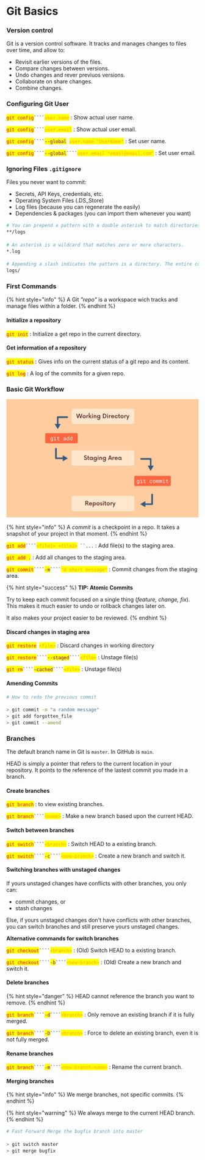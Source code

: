 # Git Basics

### Version control

Git is a version control software. It tracks and manages changes to files over time, and allow to:&#x20;

* Revisit earlier versions of the files.
* Compare changes between versions.
* Undo changes and rever previuos versions.
* Collaborate on share changes.
* Combine changes.

### Configuring Git User

<mark style="color:red;">`git config`</mark>` ```` `<mark style="color:orange;">`user.name`</mark> : Show actual user name.

<mark style="color:red;">`git config`</mark>` ```` `<mark style="color:orange;">`user.email`</mark> : Show actual user email.

<mark style="color:red;">`git config`</mark>` ```` `<mark style="color:purple;">`--global`</mark>` `<mark style="color:orange;">`user.name "UserName"`</mark> : Set user name.

<mark style="color:red;">`git config`</mark>` ```` `<mark style="color:purple;">`--global`</mark>` ```` `<mark style="color:orange;">`user.email "email@email.com"`</mark> : Set user email.

### Ignoring Files `.gitignore`

Files you never want to commit:

* Secrets, API Keys, credentials, etc.
* Operating System Files (.DS\_Store)
* Log files (because you can regenerate the easily)
* Dependencies & packages (you can import them whenever you want)

```bash
# You can prepend a pattern with a double asterisk to match directories anywhere in the repository.
**/logs

# An asterisk is a wildcard that matches zero or more characters.
*.log

# Appending a slash indicates the pattern is a directory. The entire contents of any directory in the repository matching that name – including all of its files and subdirectories – will be ignored
logs/
```

### First Commands

{% hint style="info" %}
A Git _"repo"_ is a workspace wich tracks and manage files within a folder.
{% endhint %}

#### Initialize a repository

<mark style="color:red;">`git init`</mark> : Initialize a get repo in the current directory.

#### Get information of a repository

<mark style="color:red;">`git status`</mark> : Gives info on the current status of a git repo and its content.

<mark style="color:red;">`git log`</mark> : A log of the commits for a given repo.

### Basic Git Workflow

![](../.gitbook/assets/basic-git-workflow.JPG)

{% hint style="info" %}
A _commit_ is a checkpoint in a repo. It takes a snapshot of your project in that moment.
{% endhint %}

<mark style="color:red;">`git add`</mark>` ```` `<mark style="color:orange;">`<file1> <file2>`</mark>` ``...` : Add file(s) to the staging area.

<mark style="color:red;">`git add .`</mark> : Add all changes to the staging area.

<mark style="color:red;">`git commit`</mark>` ```` `<mark style="color:purple;">`-m`</mark>` ```` `<mark style="color:orange;">`"A short message"`</mark> : Commit changes from the staging area.

{% hint style="success" %}
**TIP: Atomic Commits**

Try to keep each commit focused on a single thing (_feature, change, fix_). This makes it much easier to undo or rollback changes later on.

It also makes your project easier to be reviewed.
{% endhint %}

#### Discard changes in staging area

<mark style="color:red;">`git restore`</mark>` `<mark style="color:orange;">`<file>`</mark> : Discard changes in working directory

<mark style="color:red;">`git restore`</mark>` ```` `<mark style="color:purple;">`--staged`</mark>` ```` `<mark style="color:orange;">`<file>`</mark> : Unstage file(s)

<mark style="color:red;">`git rm`</mark>` ```` `<mark style="color:purple;">`-cached`</mark>` ```` `<mark style="color:orange;">`<file>`</mark> : Unstage file(s)

#### Amending Commits

```bash
# How to redo the previous commit

> git commit -m "a random message"
> git add forgotten_file
> git commit --amend
```

### Branches

The default branch name in Git is `master`. In GitHub is `main`.

HEAD is simply a pointer that refers to the current location in your repository. It points to the reference of the lastest commit you made in a branch.

#### Create branches

<mark style="color:red;">`git branch`</mark> : to view existing branches.

<mark style="color:red;">`git branch`</mark>` ```` `<mark style="color:orange;">`<name>`</mark> : Make a new branch based upon the current HEAD.

#### Switch between branches

<mark style="color:red;">`git switch`</mark>` ```` `<mark style="color:orange;">`<branch>`</mark> : Switch HEAD to a existing branch.

<mark style="color:red;">`git switch`</mark>` ```` `<mark style="color:purple;">`-c`</mark>` ```` `<mark style="color:orange;">`<new-branch>`</mark> : Create a new branch and switch it.

#### Switching branches with unstaged changes

If yours unstaged changes have conflicts with other branches, you only can:

* commit changes, or
* stash changes

Else, if yours unstaged changes don't have conflicts with other branches, you can switch branches and still preserve yours unstaged changes.

**Alternative commands for switch branches**

<mark style="color:red;">`git checkout`</mark>` ```` `<mark style="color:orange;">`<branch>`</mark> : (Old) Switch HEAD to a existing branch.

<mark style="color:red;">`git checkout`</mark>` ```` `<mark style="color:purple;">`-b`</mark>` ```` `<mark style="color:orange;">`<new-branch>`</mark> : (Old) Create a new branch and switch it.

#### Delete branches

{% hint style="danger" %}
HEAD cannot reference the branch you want to remove.
{% endhint %}

<mark style="color:red;">`git branch`</mark>` ```` `<mark style="color:purple;">`-d`</mark>` ```` `<mark style="color:orange;">`<branch>`</mark> : Only remove an existing branch if it is fully merged.

<mark style="color:red;">`git branch`</mark>` ```` `<mark style="color:purple;">`-D`</mark>` ```` `<mark style="color:orange;">`<branch>`</mark> : Force to delete an existing branch, even it is not fully merged.

#### Rename branches

<mark style="color:red;">`git branch`</mark>` ```` `<mark style="color:purple;">`-m`</mark>` ```` `<mark style="color:orange;">`<new-branch-name>`</mark> : Rename the current branch.

#### Merging branches

{% hint style="info" %}
We merge branches, not specific commits.
{% endhint %}

{% hint style="warning" %}
We always merge to the current HEAD branch.
{% endhint %}

```bash
# Fast Forward Merge the bugfix branch into master

> git switch master
> git merge bugfix
```
